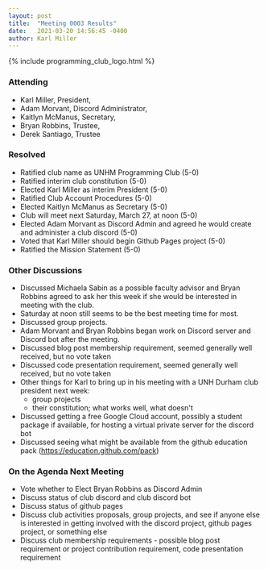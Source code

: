 ```yaml
---
layout: post
title:  "Meeting 0003 Results"
date:   2021-03-20 14:56:45 -0400
author: Karl Miller
---
```

{% include programming_club_logo.html %}

### Attending

- Karl Miller, President,
- Adam Morvant, Discord Administrator,
- Kaitlyn McManus, Secretary,
- Bryan Robbins, Trustee,
- Derek Santiago, Trustee

### Resolved

- Ratified club name as UNHM Programming Club (5-0)
- Ratified interim club constitution (5-0)
- Elected Karl Miller as interim President (5-0)
- Ratified Club Account Procedures (5-0)
- Elected Kaitlyn McManus as Secretary (5-0)
- Club will meet next Saturday, March 27, at noon (5-0)
- Elected Adam Morvant as Discord Admin and agreed he would create and administer a club discord (5-0)
- Voted that Karl Miller should begin Github Pages project (5-0)
- Ratified the Mission Statement (5-0)
 
### Other Discussions

- Discussed Michaela Sabin as a possible faculty advisor and Bryan Robbins agreed to ask her this week if she would be interested in meeting with the club.
- Saturday at noon still seems to be the best meeting time for most.
- Discussed group projects.
- Adam Morvant and Bryan Robbins began work on Discord server and Discord bot after the meeting.
- Discussed blog post membership requirement, seemed generally well received, but no vote taken
- Discussed code presentation requirement, seemed generally well received, but no vote taken
- Other things for Karl to bring up in his meeting with a UNH Durham club president next week:
    - group projects
    - their constitution; what works well, what doesn't
- Discussed getting a free Google Cloud account, possibly a student package if available, for hosting a virtual private server for the discord bot
- Discussed seeing what might be available from the github education pack (https://education.github.com/pack)

### On the Agenda Next Meeting

- Vote whether to Elect Bryan Robbins as Discord Admin
- Discuss status of club discord and club discord bot
- Discuss status of github pages
- Discuss club activities proposals, group projects, and see if anyone else is interested in getting involved with the discord project, github pages project, or something else
- Discuss club membership requirements - possible blog post requirement or project contribution requirement, code presentation requirement
